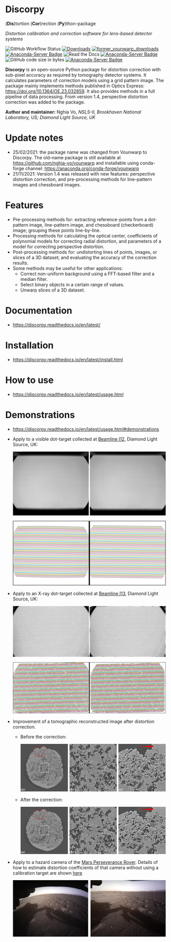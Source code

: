 # Discorpy
(**Dis**)tortion (**Cor**)rection (**Py**)thon-package

*Distortion calibration and correction software for lens-based detector systems*

![GitHub Workflow Status](https://img.shields.io/github/actions/workflow/status/DiamondLightSource/discorpy/discorpy_ga.yml) [![Downloads](https://static.pepy.tech/personalized-badge/discorpy?period=total&units=international_system&left_color=grey&right_color=blue&left_text=Pypi-downloads)](https://pepy.tech/project/discorpy) [![former_vounwarp_downloads](https://anaconda.org/conda-forge/vounwarp/badges/downloads.svg)](https://anaconda.org/conda-forge/vounwarp) [![Anaconda-Server Badge](https://anaconda.org/conda-forge/discorpy/badges/downloads.svg)](https://anaconda.org/conda-forge/discorpy) ![Read the Docs](https://img.shields.io/readthedocs/discorpy) [![Anaconda-Server Badge](https://anaconda.org/conda-forge/discorpy/badges/platforms.svg)](https://anaconda.org/conda-forge/discorpy) ![GitHub code size in bytes](https://img.shields.io/github/languages/code-size/DiamondLightSource/discorpy) [![Anaconda-Server Badge](https://anaconda.org/conda-forge/discorpy/badges/license.svg)](https://anaconda.org/conda-forge/discorpy)

**Discorpy** is an open-source Python package for distortion correction 
with sub-pixel accuracy as required by tomography detector systems. 
It calculates parameters of correction models using a grid pattern image.
The package mainly implements methods published in Optics Express: https://doi.org/10.1364/OE.23.032859. 
It also provides methods in a full pipeline of data processing. From version 1.4, 
perspective distortion correction was added to the package.

**Author and maintainer:** Nghia Vo, *NSLS-II, Brookhaven National Laboratory, US; Diamond Light Source, UK*

Update notes
============
- 25/02/2021: the package name was changed from Vounwarp to Discorpy. The old-name 
package is still available at https://github.com/nghia-vo/vounwarp 
and installable using conda-forge channel: https://anaconda.org/conda-forge/vounwarp
- 21/11/2021: Version 1.4 was released with new features: perspective distortion 
correction, and pre-processing methods for line-pattern images and chessboard images. 

Features
========
- Pre-processing methods for: extracting reference-points from a dot-pattern image,
line-pattern image, and chessboard (checkerboard) image; grouping these points line-by-line. 
- Processing methods for calculating the optical center, coefficients of polynomial 
models for correcting radial distortion, and parameters of a model for correcting 
perspective distortion.
- Post-processing methods for: undistorting lines of points, images, or slices of 
a 3D dataset; and evaluating the accuracy of the correction results.
- Some methods may be useful for other applications:
  * Correct non-uniform background using a FFT-based filter and a median filter.
  * Select binary objects in a certain range of values.
  * Unwarp slices of a 3D dataset.

Documentation
=============

- https://discorpy.readthedocs.io/en/latest/

Installation
============
- https://discorpy.readthedocs.io/en/latest/install.html

How to use
==========
- https://discorpy.readthedocs.io/en/latest/usage.html

Demonstrations
==============

- https://discorpy.readthedocs.io/en/latest/usage.html#demonstrations 

- Apply to a visible dot-target collected at [Beamline I12](https://www.diamond.ac.uk/Instruments/Imaging-and-Microscopy/I12/Detectors-at-I12.html),
Diamond Light Source, UK:

    ![I12_before_after1](https://github.com/DiamondLightSource/discorpy/raw/master/data/demo/i12_data_1.jpg)

    ![I12_before_after2](https://github.com/DiamondLightSource/discorpy/raw/master/data/demo/i12_data_2.jpg)

- Apply to an X-ray dot-target collected at [Beamline I13](https://www.diamond.ac.uk/Instruments/Imaging-and-Microscopy/I13/Diamond-Manchester_Imaging_Branchline/Facilities_and_equipment_Imaging.html),
Diamond Light Source, UK:

    ![I13_before_after1](https://github.com/DiamondLightSource/discorpy/raw/master/data/demo/i13_data_1.jpg)

    ![I13_before_after2](https://github.com/DiamondLightSource/discorpy/raw/master/data/demo/i13_data_2.jpg)

- Improvement of a tomographic reconstructed image after distortion correction.
  + Before the correction:
    
    ![tomo_before](https://github.com/DiamondLightSource/discorpy/raw/master/data/demo/recon_before.jpg)
    
  + After the correction:
    
    ![tomo_before](https://github.com/DiamondLightSource/discorpy/raw/master/data/demo/recon_after.jpg)


- Apply to a hazard camera of the [Mars Perseverance Rover](https://mars.nasa.gov/mars2020/multimedia/raw-images/).
Details of how to estimate distortion coefficients of that camera without using
a calibration target are shown [here](https://github.com/DiamondLightSource/discorpy/blob/master/examples/Perseverance_distortion_correction/Distortion_correction_for_Perseverance_camera.md)  

    ![Mars_rover](https://github.com/DiamondLightSource/discorpy/raw/master/data/demo/Mars_Rover_camera.jpg)
